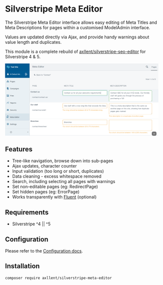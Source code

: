 # Silverstripe Meta Editor

The Silverstripe Meta Editor interface allows easy editing of Meta Titles and Meta Descriptions
for pages within a customised ModelAdmin interface.

Values are updated directly via Ajax, and provide handy warnings about value length and duplicates.

This module is a complete rebuild of [axllent/silverstripe-seo-editor](https://github.com/axllent/silverstripe-seo-editor)
for Silverstripe 4 & 5.

![Silverstripe Meta Editor](images/Screenshot.png "Silverstripe Meta Editor")


## Features

- Tree-like navigation, browse down into sub-pages
- Ajax updates, character counter
- Input validation (too long or short, duplicates)
- Data cleaning - excess whitespace removed
- Search, including selecting all pages with warnings
- Set non-editable pages (eg: RedirectPage)
- Set hidden pages (eg: ErrorPage)
- Works transparently with [Fluent](https://github.com/tractorcow-farm/silverstripe-fluent) (optional)


## Requirements

- Silverstripe ^4 || ^5


## Configuration

Please refer to the [Configuration docs](docs/en/Configuration.md).


## Installation

```
composer require axllent/silverstripe-meta-editor
```
